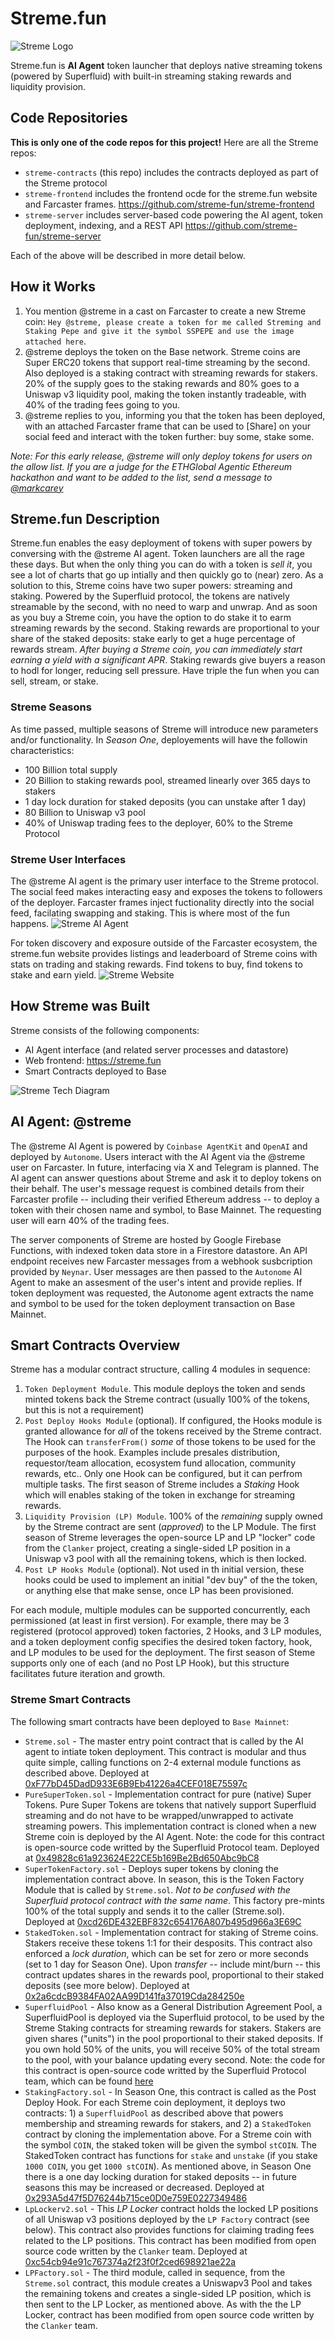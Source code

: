 # Streme.fun
![Streme Logo](https://api.streme.fun/images/streme-logo.png)

Streme.fun is **AI Agent** token launcher that deploys native streaming tokens (powered by Superfluid) with built-in streaming staking rewards and liquidity provision.

## Code Repositories
**This is only one of the code repos for this project!** Here are all the Streme repos:

- `streme-contracts` (this repo) includes the contracts deployed as part of the Streme protocol
- `streme-frontend` includes the frontend ocde for the streme.fun website and Farcaster frames. https://github.com/streme-fun/streme-frontend
- `streme-server` includes server-based code powering the AI agent, token deployment, indexing, and a REST API https://github.com/streme-fun/streme-server

Each of the above will be described in more detail below.

## How it Works
1. You mention @streme in a cast on Farcaster to create a new Streme coin: `Hey @streme, please create a token for me called Streming and Staking Pepe and give it the symbol SSPEPE and use the image attached here`.
2. @streme deploys the token on the Base network. Streme coins are Super ERC20 tokens that support real-time streaming by the second. Also deployed is a staking contract with streaming rewards for stakers. 20% of the supply goes to the staking rewards and 80% goes to a Uniswap v3 liquidity pool, making the token instantly tradeable, with 40% of the trading fees going to you.
3. @streme replies to you, informing you that the token has been deployed, with an attached Farcaster frame that can be used to [Share] on your social feed and interact with the token further: buy some, stake some.

_Note: For this early release, @streme will only deploy tokens for users on the allow list. If you are a judge for the ETHGlobal Agentic Ethereum hackathon and want to be added to the list, send a message to [@markcarey](https://warpcast.com/markcarey)_

## Streme.fun Description
Streme.fun enables the easy deployment of tokens with super powers by conversing with the @streme AI agent. Token launchers are all the rage these days. But when the only thing you can do with a token is _sell it_, you see a lot of charts that go up intially and then quickly go to (near) zero. As a solution to this, Streme coins have two super powers: streaming and staking. Powered by the Superfluid protocol, the tokens are natively streamable by the second, with no need to warp and unwrap. And as soon as you buy a Streme coin, you have the option to do stake it to earm streaming rewards by the second. Staking rewards are proportional to your share of the staked deposits: stake early to get a huge percentage of rewards stream. _After buying a Streme coin, you can immediately start earning a yield with a significant APR_. Staking rewards give buyers a reason to hodl for longer, reducing sell pressure. Have triple the fun when you can sell, stream, or stake.

### Streme Seasons
As time passed, multiple seasons of Streme will introduce new parameters and/or functionality. In *Season One*, deployements will have the followin characteristics:

- 100 Billion total supply
- 20 Billion to staking rewards pool, streamed linearly over 365 days to stakers
- 1 day lock duration for staked deposits (you can unstake after 1 day)
- 80 Billion to Uniswap v3 pool
- 40% of Uniswap trading fees to the deployer, 60% to the Streme Protocol

### Streme User Interfaces
The @streme AI agent is the primary user interface to the Streme protocol. The social feed makes interacting easy and exposes the tokens to followers of the deployer. Farcaster frames inject fuctionality directly into the social feed, facilating swapping and staking. This is where most of the fun happens.
![Streme AI Agent](https://api.streme.fun/images/streme-ai-example.png)

For token discovery and exposure outside of the Farcaster ecosystem, the streme.fun website provides listings and leaderboard of Streme coins with stats on trading and staking rewards. Find tokens to buy, find tokens to stake and earn yield.
![Streme Website](https://api.streme.fun/images/streme-homepage.gif)

## How Streme was Built

Streme consists of the following components:

- AI Agent interface (and related server processes and datastore)
- Web frontend: https://streme.fun
- Smart Contracts deployed to Base

![Streme Tech Diagram](https://api.streme.fun/images/streme-diagram.png)

## AI Agent: @streme

The @streme AI Agent is powered by `Coinbase AgentKit` and `OpenAI` and deployed by `Autonome`. Users interact with the AI Agent via the @streme user on Farcaster. In future, interfacing via X and Telegram is planned. The AI agent can answer questions about Streme and ask it to deploy tokens on their behalf. The user's message request is combined details from their Farcaster profile -- including their verified Ethereum address -- to deploy a token with their chosen name and symbol, to Base Mainnet. The requesting user will earn 40% of the trading fees.

The server components of Streme are hosted by Google Firebase Functions, with indexed token data store in a Firestore datastore. An API endpoint receives new Farcaster messages from a webhook susbcription provided by `Neynar`. User messages are then passed to the `Autonome` AI Agent to make an assesment of the user's intent and provide replies. If token deployment was requested, the Autonome agent extracts the name and symbol to be used for the token deployment transaction on Base Mainnet.

## Smart Contracts Overview

Streme has a modular contract structure, calling 4 modules in sequence:

1. `Token Deployment Module`. This module deploys the token and sends minted tokens back the Streme contract (usually 100% of the tokens, but this is not a requirement)
2. `Post Deploy Hooks Module` (optional). If configured, the Hooks module is granted allowance for _all_ of the tokens received by the Streme contract. The Hook can `transferFrom()` _some_ of those tokens to be used for the purposes of the hook. Examples include presales distribution, requestor/team allocation, ecosystem fund allocation, community rewards, etc.. Only one Hook can be configured, but it can perfrom multiple tasks. The first season of Streme includes a *Staking* Hook which will enables staking of the token in exchange for streaming rewards.
3. `Liquidity Provision (LP) Module`. 100% of the _remaining_ supply owned by the Streme contract are sent (_approved_) to the LP Module. The first season of Streme leverages the open-source LP and LP "locker" code from the `Clanker` project, creating a single-sided LP position in a Uniswap v3 pool with all the remaining tokens, which is then locked.
4. `Post LP Hooks Module` (optional). Not used in th initial version, these hooks could be used to implement an initial "dev buy" of the the token, or anything else that make sense, once LP has been provisioned.

For each module, multiple modules can be supported concurrently, each permissioned (at least in first version). For example, there may be 3 registered (protocol approved) token factories, 2 Hooks, and 3 LP modules, and a token deployment config specifies the desired token factory, hook, and LP modules to be used for the deployment. The first season of Steme supports only one of each (and no Post LP Hook), but this structure facilitates future iteration and growth.

### Streme Smart Contracts

The following smart contracts have been deployed to `Base Mainnet`:

- `Streme.sol` - The master entry point contract that is called by the AI agent to intiate token deployment. This contract is modular and thus quite simple, calling functions on 2-4 external module functions as described above. Deployed at [0xF77bD45DadD933E6B9Eb41226a4CEF018E75597c](https://basescan.org/address/0xf77bd45dadd933e6b9eb41226a4cef018e75597c)
- `PureSuperToken.sol` - Implementation contract for pure (native) Super Tokens. Pure Super Tokens are tokens that natively support Superfluid streaming and do not have to be wrapped/unwrapped to activate streaming powers. This implementation contract is cloned when a new Streme coin is deployed by the AI Agent. Note: the code for this contract is open-source code writted by the Superfluid Protocol team. Deployed at [0x49828c61a923624E22CE5b169Be2Bd650Abc9bC8](https://basescan.org/address/0x49828c61a923624E22CE5b169Be2Bd650Abc9bC8)
- `SuperTokenFactory.sol` - Deploys super tokens by cloning the implementation contract above. In season, this is the Token Factory Module that is called by `Streme.sol`. _Not to be confused with the Superfluid protocol contract with the same name_. This factory pre-mints 100% of the total supply and sends it to the caller (Streme.sol). Deployed at [0xcd26DE432EBF832c654176A807b495d966a3E69C](0xcd26DE432EBF832c654176A807b495d966a3E69C)
- `StakedToken.sol` - Implementation contract for staking of Streme coins. Stakers receive these tokens 1:1 for their desposits. This contract also enforced a _lock duration_, which can be set for zero or more seconds (set to 1 day for Season One). Upon _transfer_ -- include mint/burn -- this contract updates shares in the rewards pool, proportional to their staked deposits (see more below). Deployed at [0x2a6cdcB9384FA02AA99D141fa37019Cda284250e](https://basescan.org/address/0x2a6cdcB9384FA02AA99D141fa37019Cda284250e)
- `SuperfluidPool` - Also know as a General Distribution Agreement Pool, a SuperfluidPool is deployed via the Superfluid protocol, to be used by the Streme Staking contracts for streaming rewards for stakers. Stakers are given shares ("units") in the pool proportional to their staked deposits. If you own hold 50% of the units, you will receive 50% of the total stream to the pool, with your balance updating every second. Note: the code for this contract is open-source code writted by the Superfluid Protocol team, which can be found [here](https://github.com/superfluid-finance/protocol-monorepo/blob/dev/packages/ethereum-contracts/contracts/agreements/gdav1/SuperfluidPool.sol)
- `StakingFactory.sol` - In Season One, this contract is called as the Post Deploy Hook. For each Streme coin deployment, it deploys two contracts: 1) a `SuperfluidPool` as described above that powers membership and streaming rewards for stakers, and 2) a `StakedToken` contract by cloning the implementation above. For a Streme coin with the symbol `COIN`, the staked token will be given the symbol `stCOIN`. The StakedToken contract has functions for `stake` and `unstake` (if you stake `1000 COIN`, you get `1000 stCOIN`). As mentioned above, in Season One there is a one day locking duration for staked deposits -- in future seasons this may be increased or decreased. Deployed at [0x293A5d47f5D76244b715ce0D0e759E0227349486](https://basescan.org/address/0x293a5d47f5d76244b715ce0d0e759e0227349486)
- `LpLockerv2.sol` - This _LP Locker_ contract holds the locked LP positions of all Uniswap v3 positions deployed by the `LP Factory` contract (see below). This contract also provides functions for claiming trading fees related to the LP positions. This contract has been modified from open source code written by the `Clanker` team. Deployed at [0xc54cb94e91c767374a2f23f0f2ced698921ae22a](https://basescan.org/address/0xc54cb94e91c767374a2f23f0f2ced698921ae22a)
- `LPFactory.sol` - The third module, called in sequence, from the `Streme.sol` contract, this module creates a Uniswapv3 Pool and takes the remaining tokens and creates a single-sided LP position, which is then sent to the LP Locker, as mentioned above. As with the the LP Locker, contract has been modified from open source code written by the `Clanker` team.